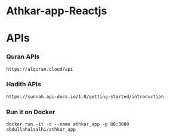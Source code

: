 # Athkar-app-Reactjs

# APIs

### Quran APIs 

```bash
https://alquran.cloud/api
```

### Hadith APIs

```bash
https://sunnah.api-docs.io/1.0/getting-started/introduction
```

### Run it on Docker

```docker
docker run -it -d --name athkar_app -p 80:3000 abdullahalsalhi/athkar_app
```
